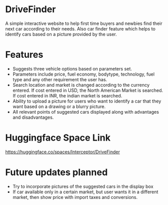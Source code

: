 # DriveFinder
A simple interactive website to help first time buyers and newbies find their next car according to their needs. Also car finder feature which helps to identify cars based on a picture provided by the user.

# Features
- Suggests three vehicle options based on parameters set.
- Parameters include price, fuel economy, bodytype, technology, fuel type and any other requirement the user has.
- Search location and market is changed according to the currency entered. If cost entered in USD, the North American Market is searched. If cost entered in INR, the indian market is searched.
- Ability to upload a picture for users who want to identify a car that they want based on a drawing or a blurry picture.
- All relevant points of suggested cars displayed along with advantages and disadvantages.


# Huggingface Space Link
https://huggingface.co/spaces/Interceptor/DriveFinder

# Future updates planned
- Try to incorporate pictures of the suggested cars in the display box
- If car available only in a certain market, but user wants it in a different market, then show price with import taxes and conversions.
